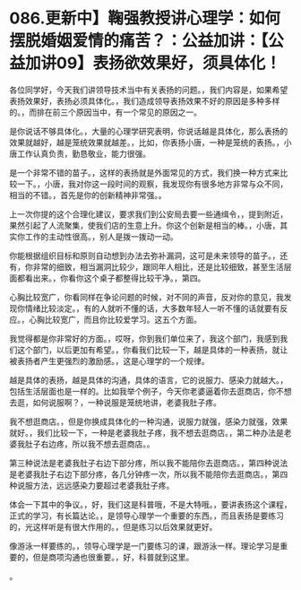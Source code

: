 # 086.更新中】鞠强教授讲心理学：如何摆脱婚姻爱情的痛苦？：公益加讲：【公益加讲09】表扬欲效果好，须具体化！

各位同学好，今天我们讲领导技术当中有关表扬的问题。，我们内容是，如果希望表扬效果好，表扬必须具体化。，我们造成领导表扬效果不好的原因是多种多样的。，而排在前三个原因当中，有一个常见的原因之一。

是你说话不够具体化。，大量的心理学研究表明，你说话越是具体化，那么表扬的效果就越好，越是笼统效果就越差。，比如，你表扬小唐，一种是笼统的表扬。，小唐工作认真负责，勤恳敬业，能力很强。

是一个非常不错的苗子。，这样的表扬就是外面常见的方式，我们换一种方式来比较一下。，小唐，我对你这一段时间的观察，我发现你有很多地方非常与众不同，相当的不错。，首先是你的创新精神非常强。。

上一次你提的这个合理化建议，要求我们到公安局去要一些通缉令，，提到附近，果然引起了人流聚集，使我们店的生意上升。你这个创新是相当的棒。，小唐，其实你工作的主动性很高。，别人是拨一拨动一动。

你能根据组织目标和原则自动想到办法去弥补漏洞，这可是未来领导的苗子。，还有，你非常的细致，相当漏洞比较少，跟同年人相比，还是比较细致，甚至生活层面都看出来。，你看你这个桌子都整得比较干净。，第四。

心胸比较宽广，你看同样在争论问题的时候，对不同的声音，反对你的意见，我发现你情绪比较淡定。，有的人就听不懂的话，大多数年轻人一听不懂的话就要有反应。，心胸比较宽广，而且你比较爱学习。这五个方面。

我觉得都是你非常好的方面。，哎呀，你到我们单位来了，我这个部门，我感到我们这个部门，以后更加有希望。，你看我们比较一下，越是具体的一种表扬，就让被表扬者产生更强烈的激励感。，这是心理学的一个规律。

越是具体的表扬，越是具体的沟通，具体的语言，它的说服力、感染力就越大。，包括生活层面也是一样的。比如我举个例子，今天你老婆逼着你去逛商店，你不想去逛，如何说服啊？，一种说服是笼统地讲，老婆我肚子疼。

我不想逛商店。，但是你换成具体化的一种沟通，说服力就强，感染力就强，效果就好。，我们比较一下，一种是老婆我肚子疼，我不想去逛商店。，第二种办法是老婆我肚子右边疼，所以我不想去逛商店。。

第三种说法是老婆我肚子右边下部分疼，所以我不能陪你去逛商店。，第四种说法是老婆我肚子右边下部分疼，各几分钟疼一次，所以我不能陪你去逛商店。，第四种说服方法，远远感染力要超过老婆我肚子疼。

体会一下其中的争议。，好，我们这是科普哦，不是大特哦。，要讲表扬这个课程，正式的学习，有长篇达论。，是领导心理学一个重要的东西。，而且表扬是要练习的，光这样听是有很大作用的。，但是练习以后效果就更好。

像游泳一样要练的。，领导心理学是一门要练习的课，跟游泳一样。理论学习是重要的，但是商项沟通也很重要。，好，科普就到这里。

。